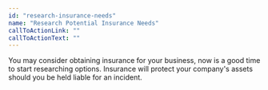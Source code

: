 ```yaml
---
id: "research-insurance-needs"
name: "Research Potential Insurance Needs"
callToActionLink: ""
callToActionText: ""
---
```


You may consider obtaining insurance for your business, now is a good time to start researching options. Insurance will protect your company's assets should you be held liable for an incident.

